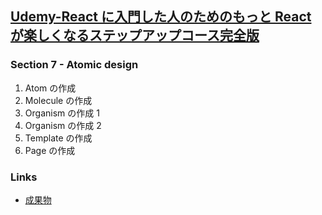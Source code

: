 ## [Udemy-React に入門した人のためのもっと React が楽しくなるステップアップコース完全版](https://www.udemy.com/course/react_stepup/learn/lecture/24823454#overview)

### Section 7 - Atomic design

1. Atom の作成
2. Molecule の作成
3. Organism の作成 1
4. Organism の作成 2
5. Template の作成
6. Page の作成

### Links

- [成果物](https://ui3jgm.csb.app/)
